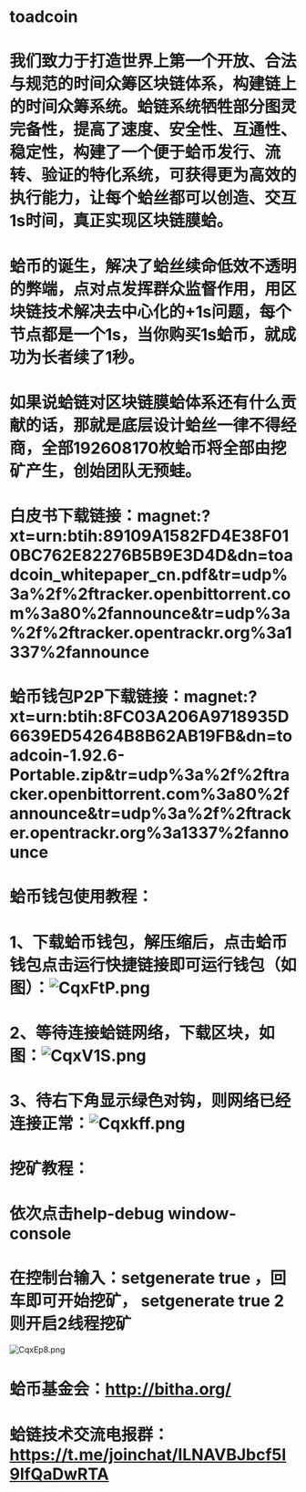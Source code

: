 # toadcoin
# 我们致力于打造世界上第一个开放、合法与规范的时间众筹区块链体系，构建链上的时间众筹系统。蛤链系统牺牲部分图灵完备性，提高了速度、安全性、互通性、稳定性，构建了一个便于蛤币发行、流转、验证的特化系统，可获得更为高效的执行能力，让每个蛤丝都可以创造、交互1s时间，真正实现区块链膜蛤。

# 蛤币的诞生，解决了蛤丝续命低效不透明的弊端，点对点发挥群众监督作用，用区块链技术解决去中心化的+1s问题，每个节点都是一个1s，当你购买1s蛤币，就成功为长者续了1秒。

# 如果说蛤链对区块链膜蛤体系还有什么贡献的话，那就是底层设计蛤丝一律不得经商，全部192608170枚蛤币将全部由挖矿产生，创始团队无预蛙。
# 白皮书下载链接：magnet:?xt=urn:btih:89109A1582FD4E38F010BC762E82276B5B9E3D4D&dn=toadcoin_whitepaper_cn.pdf&tr=udp%3a%2f%2ftracker.openbittorrent.com%3a80%2fannounce&tr=udp%3a%2f%2ftracker.opentrackr.org%3a1337%2fannounce
# 蛤币钱包P2P下载链接：magnet:?xt=urn:btih:8FC03A206A9718935D6639ED54264B8B62AB19FB&dn=toadcoin-1.92.6-Portable.zip&tr=udp%3a%2f%2ftracker.openbittorrent.com%3a80%2fannounce&tr=udp%3a%2f%2ftracker.opentrackr.org%3a1337%2fannounce
# 蛤币钱包使用教程：
# 1、下载蛤币钱包，解压缩后，点击蛤币钱包点击运行快捷链接即可运行钱包（如图）：![CqxFtP.png](https://s1.ax1x.com/2018/06/11/CqxFtP.png)
# 2、等待连接蛤链网络，下载区块，如图：![CqxV1S.png](https://s1.ax1x.com/2018/06/11/CqxV1S.png)
# 3、待右下角显示绿色对钩，则网络已经连接正常：![Cqxkff.png](https://s1.ax1x.com/2018/06/11/Cqxkff.png)
# 挖矿教程：
# 依次点击help-debug window-console
# 在控制台输入：setgenerate true ，回车即可开始挖矿， setgenerate true 2 则开启2线程挖矿

![CqxEp8.png](https://s1.ax1x.com/2018/06/11/CqxEp8.png)

# 蛤币基金会：http://bitha.org/
# 蛤链技术交流电报群：https://t.me/joinchat/ILNAVBJbcf5I9lfQaDwRTA
